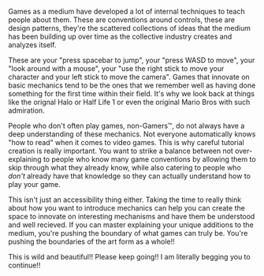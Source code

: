 Games as a medium have developed a lot of internal techniques to teach people about them. These are conventions around controls, these are design patterns, they're the scattered collections of ideas that the medium has been building up over time as the collective industry creates and analyzes itself.

These are your "press spacebar to jump", your "press WASD to move", your "look around with a mouse", your "use the right stick to move your character and your left stick to move the camera". Games that innovate on basic mechanics tend to be the ones that we remember well as having done something for the first time within their field. It's why we look back at things like the orignal Halo or Half Life 1 or even the original Mario Bros with such admiration.

People who don't often play games, non-Gamers™, do not always have a deep understanding of these mechanics. Not everyone automatically knows "how to read" when it comes to video games. This is why careful tutorial creation is really important. You want to strike a balance between not over-explaining to people who know many game conventions by allowing them to skip through what they already know, while also catering to people who *don't* already have that knowledge so they can actually understand how to play your game.

This isn't just an accessibility thing either. Taking the time to really think about how you want to introduce mechanics can help you can create the space to innovate on interesting mechanisms and have them be understood and well recieved. If you can master explaining your unique additions to the medium, you're pushing the boundary of what games can truly be. You're pushing the boundaries of the art form as a whole!!

This is wild and beautiful!! Please keep going!! I am literally begging you to continue!!